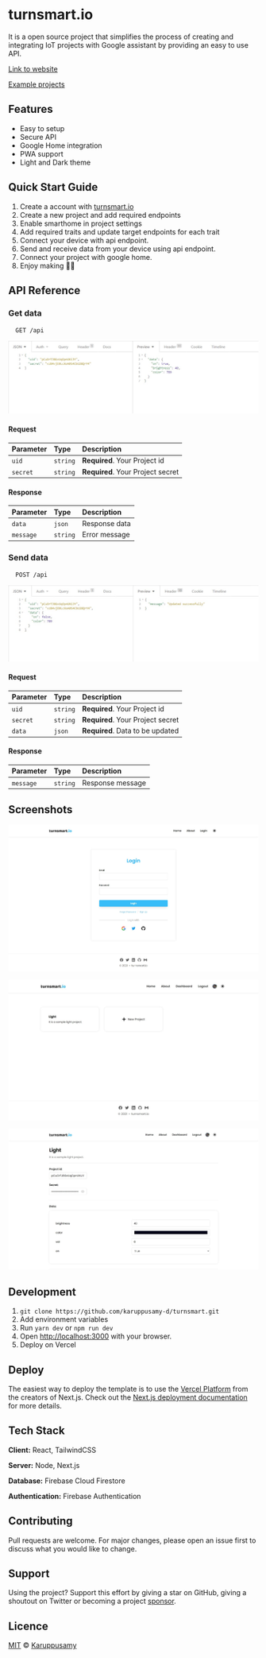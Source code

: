 # turnsmart.io

It is a open source project that simplifies the process of creating and integrating IoT projects with Google assistant by providing an easy to use API.

[Link to website](https://io.karuppusamy.me)

[Example projects](https://github.com/karuppusamy-d/turnsmart-examples.git)

## Features

- Easy to setup
- Secure API
- Google Home integration
- PWA support
- Light and Dark theme

## Quick Start Guide

1. Create a account with [turnsmart.io](https://io.karuppusamy.me)
2. Create a new project and add required endpoints
3. Enable smarthome in project settings
4. Add required traits and update target endpoints for each trait
5. Connect your device with api endpoint.
6. Send and receive data from your device using api endpoint.
7. Connect your project with google home.
8. Enjoy making 🧑‍💻

## API Reference

### Get data

```http
  GET /api
```

![Get request](/public/images/demo/api-get.jpg)

#### Request

| Parameter | Type     | Description                       |
| :-------- | :------- | :-------------------------------- |
| `uid`     | `string` | **Required**. Your Project id     |
| `secret`  | `string` | **Required**. Your Project secret |

#### Response

| Parameter | Type     | Description   |
| :-------- | :------- | :------------ |
| `data`    | `json`   | Response data |
| `message` | `string` | Error message |

### Send data

```http
  POST /api
```

![Post request](/public/images/demo/api-post.jpg)

#### Request

| Parameter | Type     | Description                       |
| :-------- | :------- | :-------------------------------- |
| `uid`     | `string` | **Required**. Your Project id     |
| `secret`  | `string` | **Required**. Your Project secret |
| `data`    | `json`   | **Required**. Data to be updated  |

#### Response

| Parameter | Type     | Description      |
| :-------- | :------- | :--------------- |
| `message` | `string` | Response message |

## Screenshots

![Login](/public/images/demo/login.jpeg)

![Dashboard](/public/images/demo/dashboard.jpeg)

![Project Dashboard](/public/images/demo/project-dashboard.jpeg)

## Development

1. `git clone https://github.com/karuppusamy-d/turnsmart.git`
2. Add environment variables
3. Run `yarn dev` or `npm run dev`
4. Open [http://localhost:3000](http://localhost:3000) with your browser.
5. Deploy on Vercel

## Deploy

The easiest way to deploy the template is to use the [Vercel Platform](https://vercel.com) from the creators of Next.js. Check out the [Next.js deployment documentation](https://nextjs.org/docs/deployment) for more details.

## Tech Stack

**Client:** React, TailwindCSS

**Server:** Node, Next.js

**Database:** Firebase Cloud Firestore

**Authentication:** Firebase Authentication

## Contributing

Pull requests are welcome. For major changes, please open an issue first to discuss what you would like to change.

## Support

Using the project? Support this effort by giving a star on GitHub, giving a shoutout on Twitter or becoming a project [sponsor](https://github.com/sponsors/karuppusamy-d).

## Licence

[MIT](https://github.com/karuppusamy-d/turnsmart/blob/main/LICENSE) © [Karuppusamy](https://karuppusamy.me)
